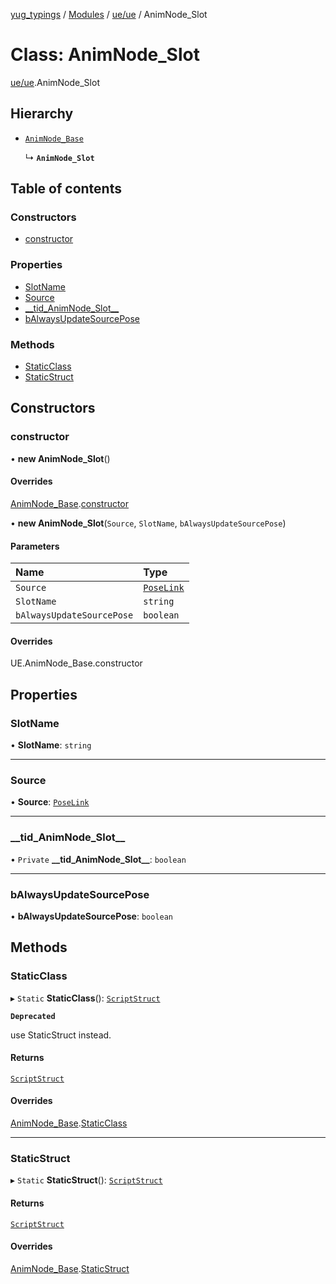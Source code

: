 [yug_typings](../README.md) / [Modules](../modules.md) / [ue/ue](../modules/ue_ue.md) / AnimNode\_Slot

# Class: AnimNode\_Slot

[ue/ue](../modules/ue_ue.md).AnimNode_Slot

## Hierarchy

- [`AnimNode_Base`](ue_ue.AnimNode_Base.md)

  ↳ **`AnimNode_Slot`**

## Table of contents

### Constructors

- [constructor](ue_ue.AnimNode_Slot.md#constructor)

### Properties

- [SlotName](ue_ue.AnimNode_Slot.md#slotname)
- [Source](ue_ue.AnimNode_Slot.md#source)
- [\_\_tid\_AnimNode\_Slot\_\_](ue_ue.AnimNode_Slot.md#__tid_animnode_slot__)
- [bAlwaysUpdateSourcePose](ue_ue.AnimNode_Slot.md#balwaysupdatesourcepose)

### Methods

- [StaticClass](ue_ue.AnimNode_Slot.md#staticclass)
- [StaticStruct](ue_ue.AnimNode_Slot.md#staticstruct)

## Constructors

### constructor

• **new AnimNode_Slot**()

#### Overrides

[AnimNode_Base](ue_ue.AnimNode_Base.md).[constructor](ue_ue.AnimNode_Base.md#constructor)

• **new AnimNode_Slot**(`Source`, `SlotName`, `bAlwaysUpdateSourcePose`)

#### Parameters

| Name | Type |
| :------ | :------ |
| `Source` | [`PoseLink`](ue_ue.PoseLink.md) |
| `SlotName` | `string` |
| `bAlwaysUpdateSourcePose` | `boolean` |

#### Overrides

UE.AnimNode\_Base.constructor

## Properties

### SlotName

• **SlotName**: `string`

___

### Source

• **Source**: [`PoseLink`](ue_ue.PoseLink.md)

___

### \_\_tid\_AnimNode\_Slot\_\_

• `Private` **\_\_tid\_AnimNode\_Slot\_\_**: `boolean`

___

### bAlwaysUpdateSourcePose

• **bAlwaysUpdateSourcePose**: `boolean`

## Methods

### StaticClass

▸ `Static` **StaticClass**(): [`ScriptStruct`](ue_ue.ScriptStruct.md)

**`Deprecated`**

use StaticStruct instead.

#### Returns

[`ScriptStruct`](ue_ue.ScriptStruct.md)

#### Overrides

[AnimNode_Base](ue_ue.AnimNode_Base.md).[StaticClass](ue_ue.AnimNode_Base.md#staticclass)

___

### StaticStruct

▸ `Static` **StaticStruct**(): [`ScriptStruct`](ue_ue.ScriptStruct.md)

#### Returns

[`ScriptStruct`](ue_ue.ScriptStruct.md)

#### Overrides

[AnimNode_Base](ue_ue.AnimNode_Base.md).[StaticStruct](ue_ue.AnimNode_Base.md#staticstruct)

